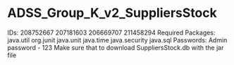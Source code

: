 # ADSS_Group_K_v2_SuppliersStock
IDs:
  208752667
  207181603
  206669707
  211458294
Required Packages:
  java.util
  org.junit
  java.unit
  java.time
  java.security
  java.sql
Passwords:
  Admin password - 123
Make sure that to download SuppliersStock.db with the jar file 
